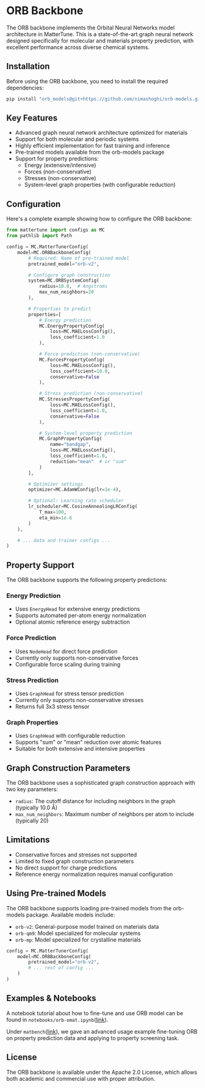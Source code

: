 # ORB Backbone

The ORB backbone implements the Orbital Neural Networks model architecture in MatterTune. This is a state-of-the-art graph neural network designed specifically for molecular and materials property prediction, with excellent performance across diverse chemical systems.

## Installation

Before using the ORB backbone, you need to install the required dependencies:

```bash
pip install "orb_models@git+https://github.com/nimashoghi/orb-models.git"
```

## Key Features

- Advanced graph neural network architecture optimized for materials
- Support for both molecular and periodic systems
- Highly efficient implementation for fast training and inference
- Pre-trained models available from the orb-models package
- Support for property predictions:
  - Energy (extensive/intensive)
  - Forces (non-conservative)
  - Stresses (non-conservative)
  - System-level graph properties (with configurable reduction)

## Configuration

Here's a complete example showing how to configure the ORB backbone:

```python
from mattertune import configs as MC
from pathlib import Path

config = MC.MatterTunerConfig(
    model=MC.ORBBackboneConfig(
        # Required: Name of pre-trained model
        pretrained_model="orb-v2",

        # Configure graph construction
        system=MC.ORBSystemConfig(
            radius=10.0,  # Angstroms
            max_num_neighbors=20
        ),

        # Properties to predict
        properties=[
            # Energy prediction
            MC.EnergyPropertyConfig(
                loss=MC.MAELossConfig(),
                loss_coefficient=1.0
            ),

            # Force prediction (non-conservative)
            MC.ForcesPropertyConfig(
                loss=MC.MAELossConfig(),
                loss_coefficient=10.0,
                conservative=False
            ),

            # Stress prediction (non-conservative)
            MC.StressesPropertyConfig(
                loss=MC.MAELossConfig(),
                loss_coefficient=1.0,
                conservative=False
            ),

            # System-level property prediction
            MC.GraphPropertyConfig(
                name="bandgap",
                loss=MC.MAELossConfig(),
                loss_coefficient=1.0,
                reduction="mean"  # or "sum"
            )
        ],

        # Optimizer settings
        optimizer=MC.AdamWConfig(lr=1e-4),

        # Optional: Learning rate scheduler
        lr_scheduler=MC.CosineAnnealingLRConfig(
            T_max=100,
            eta_min=1e-6
        )
    ),

    # ... data and trainer configs ...
)
```

## Property Support

The ORB backbone supports the following property predictions:

### Energy Prediction
- Uses `EnergyHead` for extensive energy predictions
- Supports automated per-atom energy normalization
- Optional atomic reference energy subtraction

### Force Prediction
- Uses `NodeHead` for direct force prediction
- Currently only supports non-conservative forces
- Configurable force scaling during training

### Stress Prediction
- Uses `GraphHead` for stress tensor prediction
- Currently only supports non-conservative stresses
- Returns full 3x3 stress tensor

### Graph Properties
- Uses `GraphHead` with configurable reduction
- Supports "sum" or "mean" reduction over atomic features
- Suitable for both extensive and intensive properties

## Graph Construction Parameters

The ORB backbone uses a sophisticated graph construction approach with two key parameters:

- `radius`: The cutoff distance for including neighbors in the graph (typically 10.0 Å)
- `max_num_neighbors`: Maximum number of neighbors per atom to include (typically 20)

## Limitations

- Conservative forces and stresses not supported
- Limited to fixed graph construction parameters
- No direct support for charge predictions
- Reference energy normalization requires manual configuration

## Using Pre-trained Models

The ORB backbone supports loading pre-trained models from the orb-models package. Available models include:

- `orb-v2`: General-purpose model trained on materials data
- `orb-qm9`: Model specialized for molecular systems
- `orb-mp`: Model specialized for crystalline materials

```python
config = MC.MatterTunerConfig(
    model=MC.ORBBackboneConfig(
        pretrained_model="orb-v2",
        # ... rest of config ...
    )
)
```

## Examples & Notebooks

A notebook tutorial about how to fine-tune and use ORB model can be found in ```notebooks/orb-omat.ipynb```([link](https://github.com/Fung-Lab/MatterTune/blob/main/notebooks/orb-omat.ipynb)). 

Under ```matbench```([link](https://github.com/Fung-Lab/MatterTune/tree/main/examples/matbench)), we gave an advanced usage example fine-tuning ORB on property prediction data and applying to property screening task. 

## License

The ORB backbone is available under the Apache 2.0 License, which allows both academic and commercial use with proper attribution.
